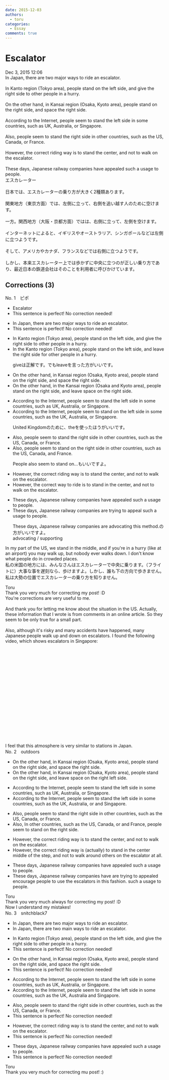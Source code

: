 ```yaml
---
date: 2015-12-03
authors:
  - toru
categories:
  - Essay
comments: true
---
```


# Escalator
<div class="date">Dec 3, 2015 12:06</div>
<div id="post"><div id="body_show_ori">
In Japan, there are two major ways to ride an escalator.<br/><br/>In Kanto region (Tokyo area), people stand on the left side, and give the right side to other people in a hurry.<br/><br/>On the other hand, in Kansai region (Osaka, Kyoto area), people stand on the right side, and space the right side.<br/><br/>According to the Internet, people seem to stand the left side in some countries, such as UK, Australia, or Singapore.<br/><br/>Also, people seem to stand the right side in other countries, such as the US, Canada, or France.<br/><br/>However, the correct riding way is to stand the center, and not to walk on the escalator.<br/><br/>These days, Japanese railway companies have appealed such a usage to people.
</div></div>

<!-- more -->

<div id="post_ja"><div id="body_show_mo">
エスカレーター<br/><br/>日本では、エスカレーターの乗り方が大きく2種類あります。<br/><br/>関東地方（東京方面）では、左側に立って、右側を追い越す人のために空けます。<br/><br/>一方。関西地方（大阪・京都方面）ではは、右側に立って、左側を空けます。<br/><br/>インターネットによると、イギリスやオーストラリア、シンガポールなどは左側に立つようです。<br/><br/>そして、アメリカやカナダ、フランスなどでは右側に立つようです。<br/><br/>しかし、本来エスカレーター上では歩かずに中央に立つのが正しい乗り方であり、最近日本の鉄道会社はそのことを利用者に呼びかけています。
</div></div>

## Corrections (3)
<div id="block"><div class="first_name"> No. 1　<span class="just_name">ピポ</span></div><div id="block2">
<ul class="correction_field">
<li class="incorrect">Escalator</li>
<li class="corrected perfect">This sentence is perfect! No correction needed!</li>
</ul>
<ul class="correction_field">
<li class="incorrect">In Japan, there are two major ways to ride an escalator.</li>
<li class="corrected perfect">This sentence is perfect! No correction needed!</li>
</ul>
<ul class="correction_field">
<li class="incorrect">In Kanto region (Tokyo area), people stand on the left side, and give the right side to other people in a hurry.</li>
<li class="corrected correct">
In <span class="f_blue">the</span> Kanto region (Tokyo area), people stand on the left side, and <span class="f_blue">leave</span> the right side <span class="f_blue">for</span> other people in a hurry.
<p class="correction_comment">giveは正解です。でもleaveを言った方がいいです。</p>
</li>
</ul>
<ul class="correction_field">
<li class="incorrect">On the other hand, in Kansai region (Osaka, Kyoto area), people stand on the right side, and space the right side.</li>
<li class="corrected correct">
On the other hand, in <span class="f_blue">the</span> Kansai region (Osaka and Kyoto area), people stand on the right side, and <span class="f_blue">leave</span> space <span class="f_blue">on</span> the right side.
</li>
</ul>
<ul class="correction_field">
<li class="incorrect">According to the Internet, people seem to stand the left side in some countries, such as UK, Australia, or Singapore.</li>
<li class="corrected correct">
According to the Internet, people seem to stand <span class="f_blue">on</span> the left side in some countries, such as <span class="f_blue">the</span> UK, Australia, or Singapore.
<p class="correction_comment">United Kingdomのために、theを使ったほうがいいです。</p>
</li>
</ul>
<ul class="correction_field">
<li class="incorrect">Also, people seem to stand the right side in other countries, such as the US, Canada, or France.</li>
<li class="corrected correct">
Also, people seem to stand <span class="f_blue">on</span> the right side in other countries, such as the US, Canada, <span class="f_blue">and</span> France.
<p class="correction_comment">People also seem to stand on...もいいですよ。</p>
</li>
</ul>
<ul class="correction_field">
<li class="incorrect">However, the correct riding way is to stand the center, and not to walk on the escalator.</li>
<li class="corrected correct">
However, the correct <span class="f_blue">way to ride</span> is to stand <span class="f_blue">in</span> the center, and not to walk on the escalator.
</li>
</ul>
<ul class="correction_field">
<li class="incorrect">These days, Japanese railway companies have appealed such a usage to people.</li>
<li class="corrected correct">
These days, Japanese railway companies <span class="f_blue">are</span> <span class="f_blue">trying to</span> appeal such a usage to people.
<p class="correction_comment">These days, Japanese railway companies are advocating this method.の方がいいですよ。<br/>advocating / supporting</p>
</li>
</ul>
<p class="comment_small">
 In my part of the US, we stand in the middle, and if you're in a hurry (like at an airport) you may walk up, but nobody ever walks down. I don't know what people do in crowded places.
 <br/>
 私の米国の地方には、みんなさんはエスカレーターで中央に乗ります。（フライトに）大事な事を遅刻なら、歩けますよ。しかし、誰も下の方向で歩きません。
 <br/>
 私は大勢の位置でエスカレーターの乗り方を知りません。
</p>

</div><div class="name"><span class="just_name">Toru</span><br>
Thank you very much for correcting my post! :D<br/>You're corrections are very useful to me.<br/><br/>And thank you for letting me know about the situation in the US. Actually, these information that I wrote is from comments in an online article. So they seem to be only true for a small part.<br/><br/>Also, although it's risky and many accidents have happened, many Japanese people walk up and down on escalators. I found the following video, which shows escalators in Singapore:<br/><object height="315" width="560">
<param name="movie" value="https://www.youtube.com/v/7fNDgwp_w_s"/>
<embed height="315" src="https://www.youtube.com/v/7fNDgwp_w_s" type="application/x-shockwave-flash" width="560"/>
</object>
<br/>I feel that this atmosphere is very similar to stations in Japan.
</div>
</div>
<div id="block"><div class="first_name"> No. 2　<span class="just_name">outdoors</span></div><div id="block2">
<ul class="correction_field">
<li class="incorrect">On the other hand, in Kansai region (Osaka, Kyoto area), people stand on the right side, and space the right side.</li>
<li class="corrected correct">
On the other hand, in Kansai region (Osaka, Kyoto area), people stand on the right side, and<span class="f_blue"> leave</span> space <span class="f_red">on</span> the <span class="sline">right</span><span class="f_red"> left</span> side.
</li>
</ul>
<ul class="correction_field">
<li class="incorrect">According to the Internet, people seem to stand the left side in some countries, such as UK, Australia, or Singapore.</li>
<li class="corrected correct">
According to the Internet, people seem to stand the left side in some countries, such as <span class="f_blue">the</span> UK, Australia, <span class="sline">or</span> <span class="f_blue">and</span> Singapore.
</li>
</ul>
<ul class="correction_field">
<li class="incorrect">Also, people seem to stand the right side in other countries, such as the US, Canada, or France.</li>
<li class="corrected correct">
<span class="sline">Also,</span> <span class="f_blue">I</span>n other countries, such as the US, Canada, <span class="sline">or</span> <span class="f_blue">and</span> France, people seem to stand <span class="f_red">on</span> the right side.
</li>
</ul>
<ul class="correction_field">
<li class="incorrect">However, the correct riding way is to stand the center, and not to walk on the escalator.</li>
<li class="corrected correct">
However, the correct <span class="sline">riding</span> way is (<span class="f_blue">actually)</span> to stand <span class="f_blue">in</span> the <span class="sline">center</span> <span class="f_blue">middle</span> <span class="f_blue">of the step</span>, and not to walk <span class="f_blue">around others</span> on the escalator <span class="f_blue">at all</span>.
</li>
</ul>
<ul class="correction_field">
<li class="incorrect">These days, Japanese railway companies have appealed such a usage to people.</li>
<li class="corrected correct">
These days, Japanese railway companies <span class="sline">have</span> <span class="f_blue">are trying to</span> <span class="sline">appealed</span> <span class="f_blue">encourage people</span> to use <span class="f_blue">the escalators in </span><span class="f_blue">this fashion</span>. <span class="sline">such a usage to people.</span>
</li>
</ul>
</div><div class="name"><span class="just_name">Toru</span><br>
Thank you very much always for correcting my post! :D<br/>Now I understand my mistakes!
</div>
</div>
<div id="block"><div class="first_name"> No. 3　<span class="just_name">snitchblack7</span></div><div id="block2">
<ul class="correction_field">
<li class="incorrect">In Japan, there are two major ways to ride an escalator.</li>
<li class="corrected correct">
In Japan, there are two main ways to ride an escalator.
</li>
</ul>
<ul class="correction_field">
<li class="incorrect">In Kanto region (Tokyo area), people stand on the left side, and give the right side to other people in a hurry.</li>
<li class="corrected perfect">This sentence is perfect! No correction needed!</li>
</ul>
<ul class="correction_field">
<li class="incorrect">On the other hand, in Kansai region (Osaka, Kyoto area), people stand on the right side, and space the right side.</li>
<li class="corrected perfect">This sentence is perfect! No correction needed!</li>
</ul>
<ul class="correction_field">
<li class="incorrect">According to the Internet, people seem to stand the left side in some countries, such as UK, Australia, or Singapore.</li>
<li class="corrected correct">
According to the Internet, people seem to stand the left side in some countries, such as the UK, Australia and Singapore.
</li>
</ul>
<ul class="correction_field">
<li class="incorrect">Also, people seem to stand the right side in other countries, such as the US, Canada, or France.</li>
<li class="corrected perfect">This sentence is perfect! No correction needed!</li>
</ul>
<ul class="correction_field">
<li class="incorrect">However, the correct riding way is to stand the center, and not to walk on the escalator.</li>
<li class="corrected perfect">This sentence is perfect! No correction needed!</li>
</ul>
<ul class="correction_field">
<li class="incorrect">These days, Japanese railway companies have appealed such a usage to people.</li>
<li class="corrected perfect">This sentence is perfect! No correction needed!</li>
</ul>
</div><div class="name"><span class="just_name">Toru</span><br>
Thank you very much for correcting mu post! :)
</div>
</div>
